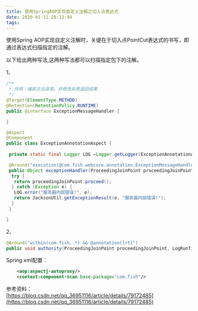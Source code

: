 ```yaml
---
title: 使用SpringAOP实现自定义注解之切入点表达式
date: 2020-01-11 20:13:40
tags:
---
```



使用Spring AOP实现自定义注解时，关键在于切入点PointCut表达式的书写，即通过表达式扫描指定的注解。

以下给出两种写法,这两种写法都可以扫描指定包下的注解。

1、

```java
/**
 * 作用：捕获方法异常，并修改异常返回结果
 */
@Target(ElementType.METHOD)
@Retention(RetentionPolicy.RUNTIME)
public @interface ExceptionMessageHandler {

}
```

```java
@Aspect
@Component
public class ExceptionAnnotationAspect {
 
 private static final Logger LOG =Logger.getLogger(ExceptionAnnotationAspect.class);

 @Around("execution(@com.fish.webcore.annotation.ExceptionMessageHandler * com.fish.webcore..*.*(..))")
 public Object exceptionHandler(ProceedingJoinPoint proceedingJoinPoint) throws Throwable {
  try {
   return proceedingJoinPoint.proceed();
  } catch (Exception e) {
   LOG.error("服务器内部错误!", e);
   return JacksonUtil.getExceptionResult(e, "服务器内部错误!");
  }
 }

}
```

2、

```java
@Around("within(com.fish..*) && @annotation(lrt)")
public void authority(ProceedingJoinPoint proceedingJoinPoint, LogRunTime lrt) throws Throwable
```

Spring.xml配置：
```xml
    <aop:aspectj-autoproxy/>
    <context:component-scan base-package="com.fish"/>
```

参考资料：<br>
[https://blog.csdn.net/qq_36951116/article/details/79172485](https://blog.csdn.net/qq_36951116/article/details/79172485)